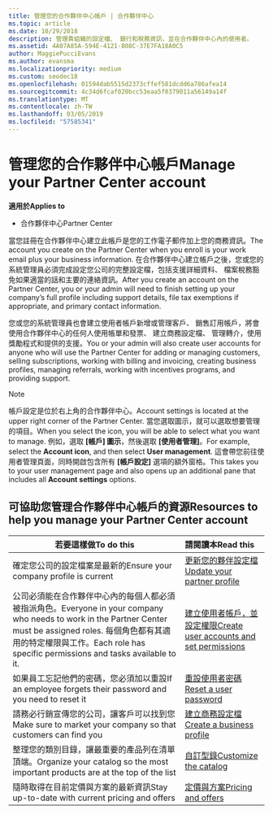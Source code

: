 ```yaml
---
title: 管理您的合作夥伴中心帳戶 | 合作夥伴中心
ms.topic: article
ms.date: 10/29/2018
description: 管理貴組織的設定檔、 銀行和稅務資訊，並在合作夥伴中心內的使用者。
ms.assetid: 4A07A85A-594E-4121-808C-37E7FA18A0C5
author: MaggiePucciEvans
ms.author: evansma
ms.localizationpriority: medium
ms.custom: seodec18
ms.openlocfilehash: 01594dab5515d2373cffef581dcdd6a786afea14
ms.sourcegitcommit: 4c34d6fcaf020bcc53eaa5f0379011a56149a14f
ms.translationtype: MT
ms.contentlocale: zh-TW
ms.lasthandoff: 03/05/2019
ms.locfileid: "57585341"
---
```

# <a name="manage-your-partner-center-account"></a><span data-ttu-id="ae1a3-103">管理您的合作夥伴中心帳戶</span><span class="sxs-lookup"><span data-stu-id="ae1a3-103">Manage your Partner Center account</span></span>

<span data-ttu-id="ae1a3-104">**適用於**</span><span class="sxs-lookup"><span data-stu-id="ae1a3-104">**Applies to**</span></span>

-  <span data-ttu-id="ae1a3-105">合作夥伴中心</span><span class="sxs-lookup"><span data-stu-id="ae1a3-105">Partner Center</span></span>

<span data-ttu-id="ae1a3-106">當您註冊在合作夥伴中心建立此帳戶是您的工作電子郵件加上您的商務資訊。</span><span class="sxs-lookup"><span data-stu-id="ae1a3-106">The account you create on the Partner Center when you enroll is your work email plus your business information.</span></span> <span data-ttu-id="ae1a3-107">在合作夥伴中心建立帳戶之後，您或您的系統管理員必須完成設定您公司的完整設定檔，包括支援詳細資料、 檔案稅務豁免如果適當的話和主要的連絡資訊。</span><span class="sxs-lookup"><span data-stu-id="ae1a3-107">After you create an account on the Partner Center, you or your admin will need to finish setting up your company’s full profile including support details, file tax exemptions if appropriate, and primary contact information.</span></span> 

<span data-ttu-id="ae1a3-108">您或您的系統管理員也會建立使用者帳戶新增或管理客戶、 銷售訂用帳戶，將會使用合作夥伴中心的任何人使用帳單和發票、 建立商務設定檔、 管理轉介，使用獎勵程式和提供的支援。</span><span class="sxs-lookup"><span data-stu-id="ae1a3-108">You or your admin will also create user accounts for anyone who will use the Partner Center for adding or managing customers, selling subscriptions, working with billing and invoicing, creating business profiles, managing referrals, working with incentives programs, and providing support.</span></span>

>[!NOTE]
><span data-ttu-id="ae1a3-109">帳戶設定是位於右上角的合作夥伴中心。</span><span class="sxs-lookup"><span data-stu-id="ae1a3-109">Account settings is located at the upper right corner of the Partner Center.</span></span> <span data-ttu-id="ae1a3-110">當您選取圖示，就可以選取想要管理的項目。</span><span class="sxs-lookup"><span data-stu-id="ae1a3-110">When you select the icon, you will be able to select what you want to manage.</span></span> <span data-ttu-id="ae1a3-111">例如，選取 **\[帳戶\] 圖示**，然後選取 **\[使用者管理\]**。</span><span class="sxs-lookup"><span data-stu-id="ae1a3-111">For example, select the **Account icon**, and then select **User management**.</span></span> <span data-ttu-id="ae1a3-112">這會帶您前往使用者管理頁面，同時開啟包含所有 **\[帳戶設定\]** 選項的額外窗格。</span><span class="sxs-lookup"><span data-stu-id="ae1a3-112">This takes you to your user management page and also opens up an additional pane that includes all **Account settings** options.</span></span>


## <a name="resources-to-help-you-manage-your-partner-center-account"></a><span data-ttu-id="ae1a3-113">可協助您管理合作夥伴中心帳戶的資源</span><span class="sxs-lookup"><span data-stu-id="ae1a3-113">Resources to help you manage your Partner Center account</span></span>

|<span data-ttu-id="ae1a3-114">**若要這樣做**</span><span class="sxs-lookup"><span data-stu-id="ae1a3-114">**To do this**</span></span>   |<span data-ttu-id="ae1a3-115">**請閱讀本**</span><span class="sxs-lookup"><span data-stu-id="ae1a3-115">**Read this**</span></span>   |
|-----------------------|:-----------------------|
|<span data-ttu-id="ae1a3-116">確定您公司的設定檔案是最新的</span><span class="sxs-lookup"><span data-stu-id="ae1a3-116">Ensure your company profile is current</span></span>   |[<span data-ttu-id="ae1a3-117">更新您的夥伴設定檔</span><span class="sxs-lookup"><span data-stu-id="ae1a3-117">Update your partner profile</span></span>](update-your-partner-profile.md)|
|<span data-ttu-id="ae1a3-118">公司必須能在合作夥伴中心內的每個人都必須被指派角色。</span><span class="sxs-lookup"><span data-stu-id="ae1a3-118">Everyone in your company who needs to work in the Partner Center must be assigned roles.</span></span> <span data-ttu-id="ae1a3-119">每個角色都有其適用的特定權限與工作。</span><span class="sxs-lookup"><span data-stu-id="ae1a3-119">Each role has specific permissions and tasks available to it.</span></span>|[<span data-ttu-id="ae1a3-120">建立使用者帳戶，並設定權限</span><span class="sxs-lookup"><span data-stu-id="ae1a3-120">Create user accounts and set permissions</span></span>](create-user-accounts-and-set-permissions.md)|
|<span data-ttu-id="ae1a3-121">如果員工忘記他們的密碼，您必須加以重設</span><span class="sxs-lookup"><span data-stu-id="ae1a3-121">If an employee forgets their password and you need to reset it</span></span>  |[<span data-ttu-id="ae1a3-122">重設使用者密碼</span><span class="sxs-lookup"><span data-stu-id="ae1a3-122">Reset a user password</span></span>](reset-a-user-password.md)|
|<span data-ttu-id="ae1a3-123">請務必行銷宣傳您的公司，讓客戶可以找到您</span><span class="sxs-lookup"><span data-stu-id="ae1a3-123">Make sure to market your company so that customers can find you</span></span>   |[<span data-ttu-id="ae1a3-124">建立商務設定檔</span><span class="sxs-lookup"><span data-stu-id="ae1a3-124">Create a business profile</span></span>](create-a-marketing-profile.md)|
|<span data-ttu-id="ae1a3-125">整理您的類別目錄，讓最重要的產品列在清單頂端。</span><span class="sxs-lookup"><span data-stu-id="ae1a3-125">Organize your catalog so the most important products are at the top of the list</span></span>   |[<span data-ttu-id="ae1a3-126">自訂型錄</span><span class="sxs-lookup"><span data-stu-id="ae1a3-126">Customize the catalog</span></span>](customize-the-catalog.md)|
|<span data-ttu-id="ae1a3-127">隨時取得在目前定價與方案的最新資訊</span><span class="sxs-lookup"><span data-stu-id="ae1a3-127">Stay up-to-date with current pricing and offers</span></span>   |[<span data-ttu-id="ae1a3-128">定價與方案</span><span class="sxs-lookup"><span data-stu-id="ae1a3-128">Pricing and offers</span></span>](pricing-and-offers.md)|













 

 



